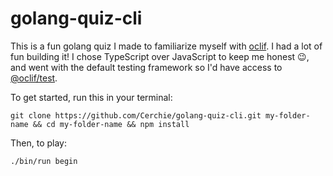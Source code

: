 golang-quiz-cli
===============

This is a fun golang quiz I made to familiarize myself with [oclif](https://oclif.io/). I had a lot of fun building it! I chose TypeScript over JavaScript to keep me honest 😉, and went with the default testing framework so I'd have access to [@oclif/test](https://github.com/oclif/test). 


To get started, run this in your terminal:

`git clone https://github.com/Cerchie/golang-quiz-cli.git my-folder-name && cd my-folder-name && npm install`

Then, to play:

`./bin/run begin`
